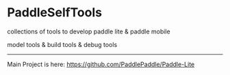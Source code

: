 # PaddleSelfTools

collections of tools to develop paddle lite & paddle mobile

model tools & build tools & debug tools 

-------

Main Project is here: 
https://github.com/PaddlePaddle/Paddle-Lite
